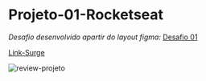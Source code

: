 # Projeto-01-Rocketseat

_Desafio desenvolvido apartir do layout figma:_ [Desafio 01](https://www.figma.com/file/fAvYZz4dPV5MfhL77XkqkD/Explorer---Projeto-01?node-id=0%3A1)

[Link-Surge](http://receptive-notebook.surge.sh/)

![review-projeto](images/review.png)
